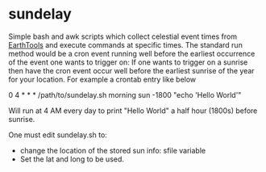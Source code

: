 sundelay
========

Simple bash and awk scripts which collect celestial event times from
[EarthTools](http://www.earthtools.org) and execute commands at specific times.
The standard run method would be a cron event running well before the earliest
occurrence of the event one wants to trigger on:
If one wants to trigger on a sunrise then have the cron event occur
well before the earliest sunrise of the year for your location. For example a
crontab entry like below

0 4 * * * /path/to/sundelay.sh  morning sun -1800 "echo 'Hello World'"

Will run at 4 AM every day to print "Hello World" a half hour (1800s) before
sunrise.

One must edit sundelay.sh to:
 * change the location of the stored sun info: sfile variable
 * Set the lat and long to be used.

